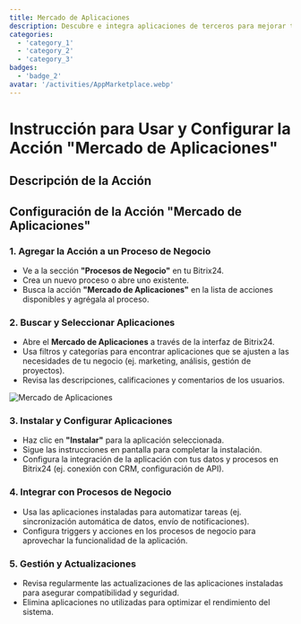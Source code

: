 ```yaml
---
title: Mercado de Aplicaciones
description: Descubre e integra aplicaciones de terceros para mejorar tu negocio.
categories: 
  - 'category_1'
  - 'category_2'
  - 'category_3'
badges:
  - 'badge_2'
avatar: '/activities/AppMarketplace.webp'
---
```

# Instrucción para Usar y Configurar la Acción "Mercado de Aplicaciones"

## Descripción de la Acción

## **Configuración de la Acción "Mercado de Aplicaciones"**

### 1. Agregar la Acción a un Proceso de Negocio
- Ve a la sección **"Procesos de Negocio"** en tu Bitrix24.
- Crea un nuevo proceso o abre uno existente.
- Busca la acción **"Mercado de Aplicaciones"** en la lista de acciones disponibles y agrégala al proceso.

### 2. Buscar y Seleccionar Aplicaciones
- Abre el **Mercado de Aplicaciones** a través de la interfaz de Bitrix24.
- Usa filtros y categorías para encontrar aplicaciones que se ajusten a las necesidades de tu negocio (ej. marketing, análisis, gestión de proyectos).
- Revisa las descripciones, calificaciones y comentarios de los usuarios.

![Mercado de Aplicaciones](/activities/AppMarketplace.webp)

### 3. Instalar y Configurar Aplicaciones
- Haz clic en **"Instalar"** para la aplicación seleccionada.
- Sigue las instrucciones en pantalla para completar la instalación.
- Configura la integración de la aplicación con tus datos y procesos en Bitrix24 (ej. conexión con CRM, configuración de API).

### 4. Integrar con Procesos de Negocio
- Usa las aplicaciones instaladas para automatizar tareas (ej. sincronización automática de datos, envío de notificaciones).
- Configura triggers y acciones en los procesos de negocio para aprovechar la funcionalidad de la aplicación.

### 5. Gestión y Actualizaciones
- Revisa regularmente las actualizaciones de las aplicaciones instaladas para asegurar compatibilidad y seguridad.
- Elimina aplicaciones no utilizadas para optimizar el rendimiento del sistema.